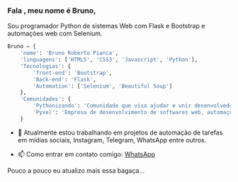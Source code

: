 ### Fala <devs/>, meu nome é Bruno,

Sou programador Python de sistemas Web com Flask e Bootstrap e automações web com Selenium.

```python
Bruno = {
    'nome': 'Bruno Roberto Pianca',
    'linguagens': ['HTML5', 'CSS3', 'Javascript', 'Python'],
    'Tecnologias': {
        'front-end': 'Bootstrap',
        'Back-end': 'Flask',
        'Automation': ['Selenium', 'Beautiful Soup']
    },
    'Comunidades': {
        'Pythonizando': 'Comunidade que visa ajudar e unir desenvolvedores no Brasil e no mundo em busca de networking e compartilhar conhecimento.',
        'Pyxel': 'Empresa de desenvolvimento de softwares web, automações e BOTs.'
    }
```

- 🔭 Atualmente estou trabalhando em projetos de automação de tarefas em mídias sociais, Instagram, Telegram, WhatsApp entre outros.

- 📫 Como entrar em contato comigo: [WhatsApp](whats.link/obrunozap)

Pouco a pouco eu atualizo mais essa bagaça...

<!--
**obrunodev/obrunodev** is a ✨ _special_ ✨ repository because its `README.md` (this file) appears on your GitHub profile.

Here are some ideas to get you started:

- 🔭 I’m currently working on ...
- 🌱 I’m currently learning ...
- 👯 I’m looking to collaborate on ...
- 🤔 I’m looking for help with ...
- 💬 Ask me about ...
- 📫 How to reach me: ...
- 😄 Pronouns: ...
- ⚡ Fun fact: ...
-->
